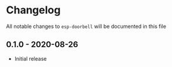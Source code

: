 # Changelog

All notable changes to `esp-doorbell` will be documented in this file

## 0.1.0 - 2020-08-26

- Initial release
